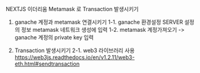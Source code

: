 NEXTJS 이더리움 Metamask 로 Transaction 발생시키기

1. ganache 계정과 metamask 연결시키기
   1-1. ganache 환경설정 SERVER 설정의 정보 metamask 네트워크 생성에 입력
   1-2. metamask 계정가져오기 -> ganache 계정의 private key 입력

2. Transaction 발생시키기
   2-1. web3 라이브러리 사용 https://web3js.readthedocs.io/en/v1.2.11/web3-eth.html#sendtransaction
